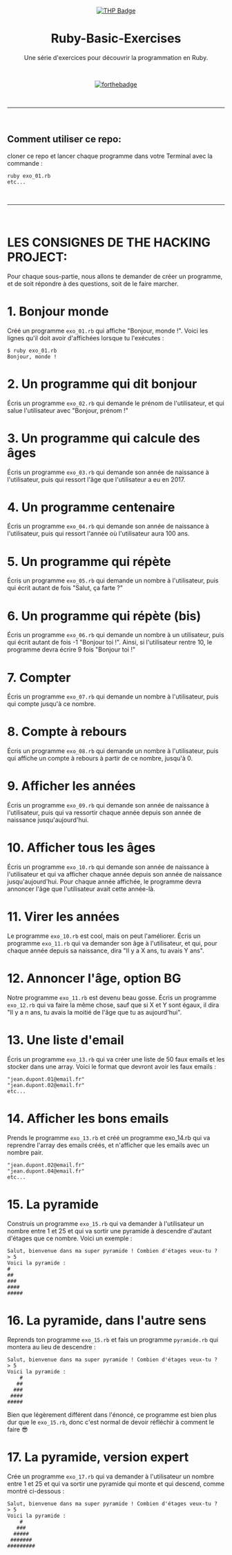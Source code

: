 <div align="center">

[![THP Badge](https://github.com/0xKubitus/Usefull-Stuff-for-README/blob/main/assets/mkdwn-badges/the-hacking-project.svg
)](https://www.thehackingproject.org/)
# Ruby-Basic-Exercises
Une série d'exercices pour découvrir la programmation en Ruby.

<br/>


[![forthebadge](https://forthebadge.com/images/badges/made-with-ruby.svg)](https://forthebadge.com)

</div>

<br/>
<hr/>
<br/>

## Comment utiliser ce repo:
cloner ce repo et lancer chaque programme dans votre Terminal avec la commande :
```
ruby exo_01.rb
etc...
```

<br/>
<hr/>
<br/>

# LES CONSIGNES DE THE HACKING PROJECT:
Pour chaque sous-partie, nous allons te demander de créer un programme, et de soit répondre à des questions, soit de le faire marcher.     
  
# 1. Bonjour monde
Créé un programme `exo_01.rb` qui affiche "Bonjour, monde !". Voici les lignes qu'il doit avoir d'affichées lorsque tu l'exécutes :

```
$ ruby exo_01.rb
Bonjour, monde !
```

# 2. Un programme qui dit bonjour
Écris un programme `exo_02.rb` qui demande le prénom de l'utilisateur, et qui salue l'utilisateur avec "Bonjour, prénom !"

# 3. Un programme qui calcule des âges
Écris un programme `exo_03.rb` qui demande son année de naissance à l'utilisateur, puis qui ressort l'âge que l'utilisateur a eu en 2017.

# 4. Un programme centenaire
Écris un programme `exo_04.rb` qui demande son année de naissance à l'utilisateur, puis qui ressort l'année où l'utilisateur aura 100 ans.

# 5. Un programme qui répète
Écris un programme `exo_05.rb` qui demande un nombre à l'utilisateur, puis qui écrit autant de fois "Salut, ça farte ?"

# 6. Un programme qui répète (bis)
Écris un programme `exo_06.rb` qui demande un nombre à un utilisateur, puis qui écrit autant de fois -1 "Bonjour toi !". Ainsi, si l'utilisateur rentre 10, le programme devra écrire 9 fois "Bonjour toi !"

# 7. Compter
Écris un programme `exo_07.rb` qui demande un nombre à l'utilisateur, puis qui compte jusqu'à ce nombre.

# 8. Compte à rebours
Écris un programme `exo_08.rb` qui demande un nombre à l'utilisateur, puis qui affiche un compte à rebours à partir de ce nombre, jusqu'à 0.

# 9. Afficher les années
Écris un programme `exo_09.rb` qui demande son année de naissance à l'utilisateur, puis qui va ressortir chaque année depuis son année de naissance jusqu'aujourd'hui.

# 10. Afficher tous les âges
Écris un programme `exo_10.rb` qui demande son année de naissance à l'utilisateur et qui va afficher chaque année depuis son année de naissance jusqu'aujourd'hui. Pour chaque année affichée, le programme devra annoncer l'âge que l'utilisateur avait cette année-là.

# 11. Virer les années
Le programme `exo_10.rb` est cool, mais on peut l'améliorer. Écris un programme `exo_11.rb` qui va demander son âge à l'utilisateur, et qui, pour chaque année depuis sa naissance, dira "Il y a X ans, tu avais Y ans".

# 12. Annoncer l'âge, option BG
Notre programme `exo_11.rb` est devenu beau gosse. Écris un programme `exo_12.rb` qui va faire la même chose, sauf que si X et Y sont égaux, il dira "Il y a n ans, tu avais la moitié de l'âge que tu as aujourd'hui".

# 13. Une liste d'email
Écris un programme `exo_13.rb` qui va créer une liste de 50 faux emails et les stocker dans une array. Voici le format que devront avoir les faux emails :

```
"jean.dupont.01@email.fr"
"jean.dupont.02@email.fr"
etc...
```

# 14. Afficher les bons emails
Prends le programme `exo_13.rb` et créé un programme exo_14.rb qui va reprendre l'array des emails créés, et n'afficher que les emails avec un nombre pair.

```
"jean.dupont.02@email.fr"
"jean.dupont.04@email.fr"
etc...
```

# 15. La pyramide
Construis un programme `exo_15.rb` qui va demander à l'utilisateur un nombre entre 1 et 25 et qui va sortir une pyramide à descendre d'autant d'étages que ce nombre. Voici un exemple :

```
Salut, bienvenue dans ma super pyramide ! Combien d'étages veux-tu ?
> 5
Voici la pyramide :
#
##
###
####
#####
```

# 16. La pyramide, dans l'autre sens
Reprends ton programme `exo_15.rb` et fais un programme `pyramide.rb` qui montera au lieu de descendre :

```
Salut, bienvenue dans ma super pyramide ! Combien d'étages veux-tu ?
> 5
Voici la pyramide :
    #
   ##
  ###
 ####
#####
```

Bien que légèrement différent dans l'énoncé, ce programme est bien plus dur que le `exo_15.rb`, donc c'est normal de devoir réfléchir à comment le faire 😎

# 17.  La pyramide, version expert
Crée un programme `exo_17.rb` qui va demander à l'utilisateur un nombre entre 1 et 25 et qui va sortir une pyramide qui monte et qui descend, comme montré ci-dessous :

```
Salut, bienvenue dans ma super pyramide ! Combien d'étages veux-tu ?
> 5
Voici la pyramide :
    #
   ###
  #####
 #######
#########
```
